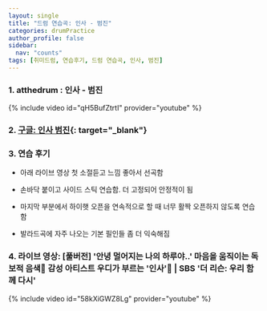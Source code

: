 ```yaml
---
layout: single
title: "드럼 연습곡: 인사 - 범진"
categories: drumPractice
author_profile: false
sidebar:
  nav: "counts"
tags: [취미드럼, 연습후기, 드럼 연습곡, 인사, 범진]
---
```


### 1. atthedrum : 인사 - 범진

{% include video id="qH5BufZtrtI" provider="youtube" %}


### 2. [구글: 인사 범진](https://www.google.com/search?q=%EC%9D%B8%EC%82%AC+%EB%B2%94%EC%A7%84&rlz=1C5GCEM_enKR1138KR1138&oq=%EC%9D%B8%EC%82%AC+%EB%B2%94%EC%A7%84&gs_lcrp=EgZjaHJvbWUyBggAEEUYOTIGCAEQRRg9MgYIAhBFGDwyBggDEEUYPdIBCDI0NDFqMGoxqAIAsAIA&sourceid=chrome&ie=UTF-8){: target="_blank"}

### 3. 연습 후기

- 아래 라이브 영상 첫 소절듣고 느낌 좋아서 선곡함

- 손바닥 붙이고 사이드 스틱 연습함. 더 고정되어 안정적이 됨
- 마지막 부분에서 하이햇 오픈을 연속적으로 할 때 너무 활짝 오픈하지 않도록 연습함
- 발라드곡에 자주 나오는 기본 필인들 좀 더 익숙해짐

### 4. 라이브 영상: [풀버전] '안녕 멀어지는 나의 하루야..' 마음을 움직이는 독보적 음색🎤 감성 아티스트 우디가 부르는 '인사'🎵 | SBS '더 리슨: 우리 함께 다시'

{% include video id="58kXiGWZ8Lg" provider="youtube" %}

